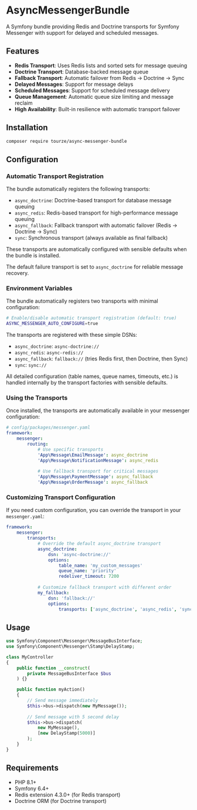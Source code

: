 # AsyncMessengerBundle

A Symfony bundle providing Redis and Doctrine transports for Symfony Messenger with support for delayed and scheduled messages.

## Features

- **Redis Transport**: Uses Redis lists and sorted sets for message queuing
- **Doctrine Transport**: Database-backed message queue
- **Fallback Transport**: Automatic failover from Redis → Doctrine → Sync
- **Delayed Messages**: Support for message delays
- **Scheduled Messages**: Support for scheduled message delivery
- **Queue Management**: Automatic queue size limiting and message reclaim
- **High Availability**: Built-in resilience with automatic transport failover

## Installation

```bash
composer require tourze/async-messenger-bundle
```

## Configuration

### Automatic Transport Registration

The bundle automatically registers the following transports:
- `async_doctrine`: Doctrine-based transport for database message queuing
- `async_redis`: Redis-based transport for high-performance message queuing
- `async_fallback`: Fallback transport with automatic failover (Redis → Doctrine → Sync)
- `sync`: Synchronous transport (always available as final fallback)

These transports are automatically configured with sensible defaults when the bundle is installed.

The default failure transport is set to `async_doctrine` for reliable message recovery.

### Environment Variables

The bundle automatically registers two transports with minimal configuration:

```bash
# Enable/disable automatic transport registration (default: true)
ASYNC_MESSENGER_AUTO_CONFIGURE=true
```

The transports are registered with these simple DSNs:
- `async_doctrine`: `async-doctrine://`
- `async_redis`: `async-redis://`
- `async_fallback`: `fallback://` (tries Redis first, then Doctrine, then Sync)
- `sync`: `sync://`

All detailed configuration (table names, queue names, timeouts, etc.) is handled internally by the transport factories with sensible defaults.

### Using the Transports

Once installed, the transports are automatically available in your messenger configuration:

```yaml
# config/packages/messenger.yaml
framework:
    messenger:
        routing:
            # Use specific transports
            'App\Message\EmailMessage': async_doctrine
            'App\Message\NotificationMessage': async_redis
            
            # Use fallback transport for critical messages
            'App\Message\PaymentMessage': async_fallback
            'App\Message\OrderMessage': async_fallback
```

### Customizing Transport Configuration

If you need custom configuration, you can override the transport in your `messenger.yaml`:

```yaml
framework:
    messenger:
        transports:
            # Override the default async_doctrine transport
            async_doctrine:
                dsn: 'async-doctrine://'
                options:
                    table_name: 'my_custom_messages'
                    queue_name: 'priority'
                    redeliver_timeout: 7200
                    
            # Customize fallback transport with different order
            my_fallback:
                dsn: 'fallback://'
                options:
                    transports: ['async_doctrine', 'async_redis', 'sync']
```

## Usage

```php
use Symfony\Component\Messenger\MessageBusInterface;
use Symfony\Component\Messenger\Stamp\DelayStamp;

class MyController
{
    public function __construct(
        private MessageBusInterface $bus
    ) {}

    public function myAction()
    {
        // Send message immediately
        $this->bus->dispatch(new MyMessage());
        
        // Send message with 5 second delay
        $this->bus->dispatch(
            new MyMessage(),
            [new DelayStamp(5000)]
        );
    }
}
```

## Requirements

- PHP 8.1+
- Symfony 6.4+
- Redis extension 4.3.0+ (for Redis transport)
- Doctrine ORM (for Doctrine transport)